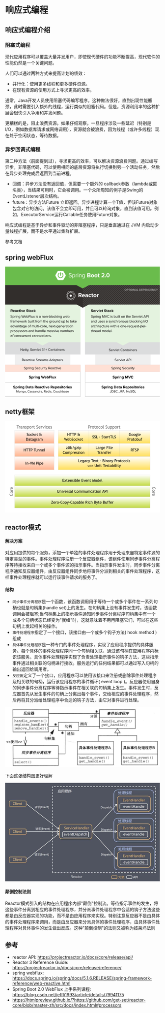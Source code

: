 # 响应式编程


## 响应式编程介绍


### 阻塞式编程

现代应用程序可以覆盖大量并发用户，即使现代硬件的功能不断提高，现代软件的性能仍然是一个关键问题。

人们可以通过两种方式来提高计划的绩效：

+ 并行化：使用更多线程和更多硬件资源。
+ 在现有资源的使用方式上寻求更高的效率。

通常，Java开发人员使用阻塞代码编写程序。这种做法很好，直到出现性能瓶颈，此时需要引入额外的线程，运行类似的阻塞代码。但是，资源利用率的这种扩展会很快引入争用和并发问题。

更糟糕的是，阻止浪费资源。如果仔细观察，一旦程序涉及一些延迟（特别是I/O，例如数据库请求或网络调用），资源就会被浪费，因为线程（或许多线程）现在处于空闲状态，等待数据。


### 异步回调式编程

第二种方法（前面提到过），寻求更高的效率，可以解决资源浪费问题。通过编写异步，非阻塞代码，可以使用相同的底层资源将执行切换到另一个活动任务，然后在异步处理完成后返回到当前进程。

+ 回调：异步方法没有返回值，但需要一个额外的 callback参数（lambda或匿名类），当结果可用时，它会被调用。一个众所周知的例子是Swing的EventListener层次结构。
+ future：异步方法Future<T> 立即返回。异步进程计算一个T值，但该Future对象包含对它的访问。该值不会立即可用，并且可以轮询对象，直到该值可用。例如，ExecutorService运行Callable<T>任务使用Future对象。

响应式编程是基于异步和事件驱动的非阻塞程序，只是垂直通过在 JVM 内启动少量线程扩展，而不是水平通过集群扩展。


参考文档



## spring webFlux


![](assets/markdown-img-paste-20190412105940479.png)

## netty框架


![](assets/markdown-img-paste-20190412105001922.png)

## reactor模式

#### 解决方案
对应用提供的每个服务，添加一个单独的事件处理程序用于处理来自特定事件源的特定类型的事件。事件处理程序注册一个反应器组件，该组件使用同步事件分离程序等待接收来自一个或多个事件源的指示事件。当指示事件发生时，同步事件分离程序通知反应器组件，由反应器组件同步地将事件分派到相关的事件处理程序，这样事件处理程序就可以运行该事件请求的服务了。

#### 结构
+ `同步事件分离程序`是一个函数，该函数调用用于等待一个或多个事件在一系列句柄也就是句柄集(handle set)上的发生。在句柄集上没有事件发生时，该函数调用会被阻塞;当句柄集上的指示事件通知同步事件分离程序句柄集中有一个或多个句柄状态已经变为"就绪"时，这就意味着不用再阻塞它们，可以在这些句柄上发起相关的操作。
+ `事件处理程序`指定了一个接口，该接口由一个或多个钩子方法( hook method )组成
+ `具体事件处理程序`是一种专门的事件处理程序，实现了应用程序提供的具体服务。每个具体的事件处理程序同一个句柄相关联，通过该句柄在应用程序内标识该服务。具体事件处理程序实现了负责处理指示事件的钩子方法，这些指示事件通过相关联的句柄进行接收。服务运行的任何结果都可以通过写入句柄的输出返回给调用者。
+ `反应器`定义了一个接口，应用程序可以使用该接口来注册或删除事件处理程序及相关联的句柄，运行该应用程序的事件循环( event loop )。反应器使用自身的同步事件分离程序等待指示事件在相关联的句柄集上发生。事件发生时，反应器首先从发生事件的句柄上分离出每个事件，交给相应的事件处理程序，然后再将其分派给处理程序中合适的钩子方法，由它对事件进行处理。


![](assets/markdown-img-paste-2019041210571940.png)

下面这张结构图更好理解


![](assets/markdown-img-paste-20190412111954361.png)

#### 颠倒控制法则
Reactor模式引入的结构在应用程序内部"颠倒"控制流。等待指示事件的发生，将这些事件分离到相应的事件处理程序，并分派事件处理程序中合适的钩子方法这些都是由反应器实现的功能，而不是由应用程序来实现。特别注意反应器不是由具体的事件处理程序来调用，而是由反应器来分派具体的事件处理程序，由具体事件处理程序对具体事件的发生做出反应。这种"颠倒控制"的法则又被称为妓莱坞法则

## 参考

+ reactor API: https://projectreactor.io/docs/core/release/api/
+ Reactor 3 Reference Guide: https://projectreactor.io/docs/core/release/reference/
+ spring webflux: https://docs.spring.io/spring/docs/5.1.6.RELEASE/spring-framework-reference/web-reactive.html
+ Spring Boot 2.0 WebFlux 上手系列课程: https://blog.csdn.net/jeffli1993/article/details/79941175
+ https://htmlpreview.github.io/?https://github.com/get-set/reactor-core/blob/master-zh/src/docs/index.html#processors
